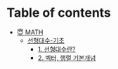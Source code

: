 # Table of contents

* [😇 MATH](README.md)
  * [선형대수-기초](readme/undefined/README.md)
    * [1. 선형대수란?](readme/undefined/linear-algebra-basic-chap-1.md)
    * [2. 벡터, 행렬 기본개념](readme/undefined/linear-algebra-basic-chap-2.md) 

